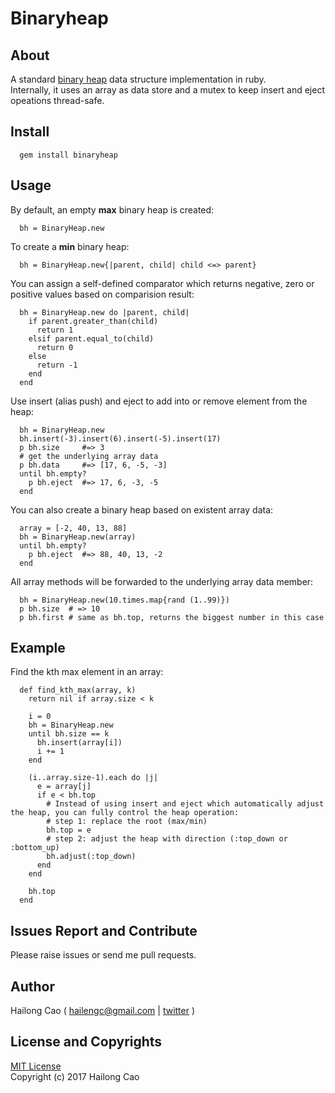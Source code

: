 # Binaryheap

## About

A standard [binary heap](https://en.wikipedia.org/wiki/Binary_heap) data structure implementation in ruby.  
Internally, it uses an array as data store and a mutex to keep insert and eject opeations thread-safe.

## Install
```
  gem install binaryheap
```

## Usage
By default, an empty **max** binary heap is created: 
```
  bh = BinaryHeap.new
```
To create a **min** binary heap:
```
  bh = BinaryHeap.new{|parent, child| child <=> parent}
```
You can assign a self-defined comparator which returns negative, zero or positive values based on comparision result:
```
  bh = BinaryHeap.new do |parent, child| 
    if parent.greater_than(child)
      return 1
    elsif parent.equal_to(child)
      return 0
    else 
      return -1
    end
  end
```
Use insert (alias push) and eject to add into or remove element from the heap:
```
  bh = BinaryHeap.new
  bh.insert(-3).insert(6).insert(-5).insert(17)
  p bh.size     #=> 3
  # get the underlying array data
  p bh.data     #=> [17, 6, -5, -3]
  until bh.empty?
    p bh.eject  #=> 17, 6, -3, -5
  end
```
You can also create a binary heap based on existent array data:
```
  array = [-2, 40, 13, 88]
  bh = BinaryHeap.new(array)
  until bh.empty?
    p bh.eject  #=> 88, 40, 13, -2
  end
```
All array methods will be forwarded to the underlying array data member:
```
  bh = BinaryHeap.new(10.times.map{rand (1..99)})
  p bh.size  # => 10
  p bh.first # same as bh.top, returns the biggest number in this case
```
## Example
Find the kth max element in an array:
```
  def find_kth_max(array, k)
    return nil if array.size < k

    i = 0
    bh = BinaryHeap.new
    until bh.size == k
      bh.insert(array[i])
      i += 1
    end

    (i..array.size-1).each do |j|
      e = array[j]
      if e < bh.top
        # Instead of using insert and eject which automatically adjust the heap, you can fully control the heap operation:
        # step 1: replace the root (max/min)
        bh.top = e
        # step 2: adjust the heap with direction (:top_down or :bottom_up) 
        bh.adjust(:top_down)
      end
    end

    bh.top
  end
```
## Issues Report and Contribute
Please raise issues or send me pull requests.  


## Author
Hailong Cao ( hailengc@gmail.com | [twitter](https://twitter.com/hailengc) )

## License and Copyrights
[MIT License](https://choosealicense.com/licenses/mit/)  
Copyright (c) 2017 Hailong Cao
